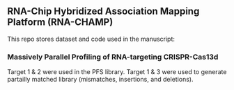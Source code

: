 ## RNA-Chip Hybridized Association Mapping Platform (RNA-CHAMP)

This repo stores dataset and code used in the manuscript:

### Massively Parallel Profiling of RNA-targeting CRISPR-Cas13d

Target 1 & 2 were used in the PFS library.
Target 1 & 3 were used to generate partailly matched library (mismatches, insertions, and deletions).
